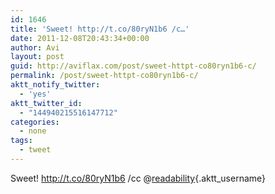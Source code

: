 ```yaml
---
id: 1646
title: 'Sweet! http://t.co/80ryN1b6 /c…'
date: 2011-12-08T20:43:34+00:00
author: Avi
layout: post
guid: http://aviflax.com/post/sweet-httpt-co80ryn1b6-c/
permalink: /post/sweet-httpt-co80ryn1b6-c/
aktt_notify_twitter:
  - 'yes'
aktt_twitter_id:
  - "144940215516147712"
categories:
  - none
tags:
  - tweet
---
```

Sweet! <a href="http://t.co/80ryN1b6" rel="nofollow">http://t.co/80ryN1b6</a> /cc @[readability](http://twitter.com/readability){.aktt_username}